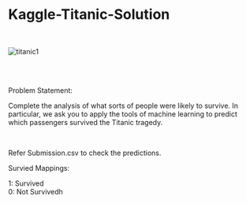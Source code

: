 # Kaggle-Titanic-Solution

<br>

![titanic1](https://user-images.githubusercontent.com/53862641/120163046-b19f2c80-c216-11eb-8dc5-4fb1581c4b20.jpg)

<br>
<br>

Problem Statement:

Complete the analysis of what sorts of people were likely to survive.
In particular, we ask you to apply the tools of machine learning to predict which passengers survived the Titanic tragedy.

<br>

Refer Submission.csv to check the predictions.

Survied Mappings:

1: Survived <br>
0: Not Survivedh
